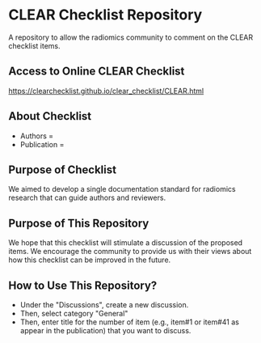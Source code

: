 # CLEAR Checklist Repository
A repository to allow the radiomics community to comment on the CLEAR checklist items.

## Access to Online CLEAR Checklist ##
https://clearchecklist.github.io/clear_checklist/CLEAR.html


## About Checklist ##
- Authors =  
- Publication =  

## Purpose of Checklist ##
We aimed to develop a single documentation standard for radiomics research that can guide authors and reviewers. 

## Purpose of This Repository ##

We hope that this checklist will stimulate a discussion of the proposed items. We encourage the community to provide us with their views about how this checklist can be improved in the future. 

## How to Use This Repository? ##
- Under the "Discussions", create a new discussion.
- Then, select category "General"
- Then, enter title for the number of item (e.g., item#1 or item#41 as appear in the publication) that you want to discuss.
